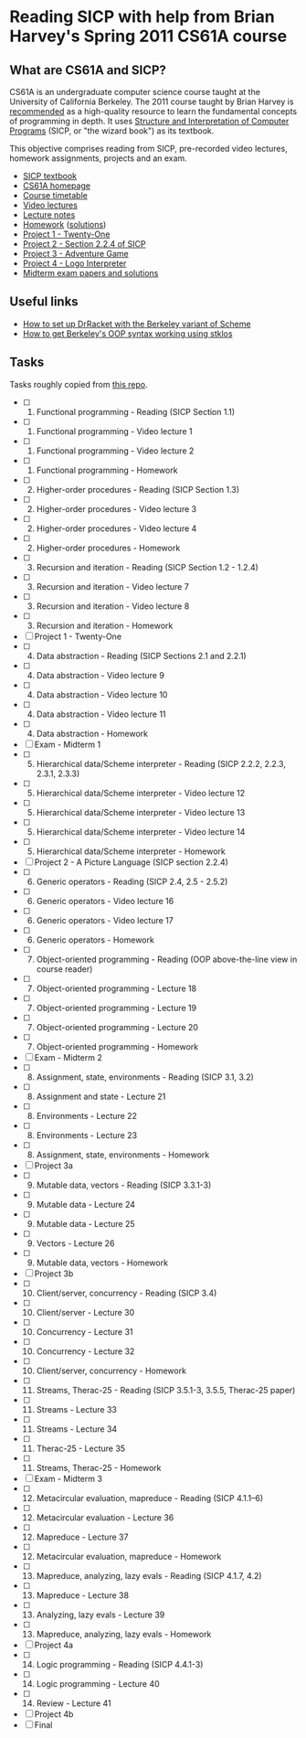 # Reading SICP with help from Brian Harvey's Spring 2011 CS61A course

## What are CS61A and SICP?

CS61A is an undergraduate computer science course taught at the University of California Berkeley. The 2011 course taught by Brian Harvey is [recommended](https://teachyourselfcs.com/#programming) as a high-quality resource to learn the fundamental concepts of programming in depth. It uses [Structure and Interpretation of Computer Programs](https://mitpress.mit.edu/sites/default/files/sicp/full-text/book/book.html) (SICP, or "the wizard book") as its textbook.

This objective comprises reading from SICP, pre-recorded video lectures, homework assignments, projects and an exam.

- [SICP textbook](https://mitpress.mit.edu/sites/default/files/sicp/full-text/book/book.html)
- [CS61A homepage](https://inst.eecs.berkeley.edu//~cs61a/sp11/)
- [Course timetable](https://people.eecs.berkeley.edu/~bh/61a-pages/first-day-handout.pdf#page=18)
- [Video lectures](https://archive.org/details/ucberkeley_webcast_itunesu_438297790/)
- [Lecture notes](https://people.eecs.berkeley.edu/~bh/61a-pages/Volume2/notes.pdf)
- [Homework](https://inst.eecs.berkeley.edu/~cs61a/reader/nodate-hw.pdf) ([solutions](https://people.eecs.berkeley.edu/~bh/61a-pages/Solutions/))
- [Project 1 - Twenty-One](https://inst.eecs.berkeley.edu/~cs61a/reader/nodate-21.pdf)
- [Project 2 - Section 2.2.4 of SICP](https://mitpress.mit.edu/sites/default/files/sicp/full-text/book/book-Z-H-15.html#%_sec_2.2.4)
- [Project 3 - Adventure Game](https://inst.eecs.berkeley.edu/~cs61a/reader/nodate-adv.txt)
- [Project 4 - Logo Interpreter](https://inst.eecs.berkeley.edu/~cs61a/reader/nodate-logo.txt)
- [Midterm exam papers and solutions](https://inst.eecs.berkeley.edu//~cs61a/reader/vol2.html)

## Useful links

- [How to set up DrRacket with the Berkeley variant of Scheme](https://planet.racket-lang.org/package-source/dyoo/simply-scheme.plt/2/2/planet-docs/manual/index.html)
- [How to get Berkeley's OOP syntax working using stklos](https://zackads.github.io/blog/cs61a-oop-in-scheme/)

## Tasks

Tasks roughly copied from [this repo](https://github.com/theurere/berkeley_cs61a_spring-2011_archive).

- [ ] 1. Functional programming - Reading (SICP Section 1.1)
- [ ] 1. Functional programming - Video lecture 1
- [ ] 1. Functional programming - Video lecture 2
- [ ] 1. Functional programming - Homework
- [ ] 2. Higher-order procedures - Reading (SICP Section 1.3)
- [ ] 2. Higher-order procedures - Video lecture 3
- [ ] 2. Higher-order procedures - Video lecture 4
- [ ] 2. Higher-order procedures - Homework
- [ ] 3. Recursion and iteration - Reading (SICP Section 1.2 - 1.2.4)
- [ ] 3. Recursion and iteration - Video lecture 7
- [ ] 3. Recursion and iteration - Video lecture 8
- [ ] 3. Recursion and iteration - Homework
- [ ] Project 1 - Twenty-One
- [ ] 4. Data abstraction - Reading (SICP Sections 2.1 and 2.2.1)
- [ ] 4. Data abstraction - Video lecture 9
- [ ] 4. Data abstraction - Video lecture 10
- [ ] 4. Data abstraction - Video lecture 11
- [ ] 4. Data abstraction - Homework
- [ ] Exam - Midterm 1
- [ ] 5. Hierarchical data/Scheme interpreter - Reading (SICP 2.2.2, 2.2.3, 2.3.1, 2.3.3)
- [ ] 5. Hierarchical data/Scheme interpreter - Video lecture 12
- [ ] 5. Hierarchical data/Scheme interpreter - Video lecture 13
- [ ] 5. Hierarchical data/Scheme interpreter - Video lecture 14
- [ ] 5. Hierarchical data/Scheme interpreter - Homework
- [ ] Project 2 - A Picture Language (SICP section 2.2.4)
- [ ] 6. Generic operators - Reading (SICP 2.4, 2.5 - 2.5.2)
- [ ] 6. Generic operators - Video lecture 16
- [ ] 6. Generic operators - Video lecture 17
- [ ] 6. Generic operators - Homework
- [ ] 7. Object-oriented programming - Reading (OOP above-the-line view in course reader)
- [ ] 7. Object-oriented programming - Lecture 18
- [ ] 7. Object-oriented programming - Lecture 19
- [ ] 7. Object-oriented programming - Lecture 20
- [ ] 7. Object-oriented programming - Homework
- [ ] Exam - Midterm 2
- [ ] 8. Assignment, state, environments - Reading (SICP 3.1, 3.2)
- [ ] 8. Assignment and state - Lecture 21
- [ ] 8. Environments - Lecture 22
- [ ] 8. Environments - Lecture 23
- [ ] 8. Assignment, state, environments - Homework
- [ ] Project 3a
- [ ] 9. Mutable data, vectors - Reading (SICP 3.3.1-3)
- [ ] 9. Mutable data - Lecture 24
- [ ] 9. Mutable data - Lecture 25
- [ ] 9. Vectors - Lecture 26
- [ ] 9. Mutable data, vectors - Homework
- [ ] Project 3b
- [ ] 10. Client/server, concurrency - Reading (SICP 3.4)
- [ ] 10. Client/server - Lecture 30
- [ ] 10. Concurrency - Lecture 31
- [ ] 10. Concurrency - Lecture 32
- [ ] 10. Client/server, concurrency - Homework
- [ ] 11. Streams, Therac-25 - Reading (SICP 3.5.1-3, 3.5.5, Therac-25 paper)
- [ ] 11. Streams - Lecture 33
- [ ] 11. Streams - Lecture 34
- [ ] 11. Therac-25 - Lecture 35
- [ ] 11. Streams, Therac-25 - Homework
- [ ] Exam - Midterm 3
- [ ] 12. Metacircular evaluation, mapreduce - Reading (SICP 4.1.1–6)
- [ ] 12. Metacircular evaluation - Lecture 36
- [ ] 12. Mapreduce - Lecture 37
- [ ] 12. Metacircular evaluation, mapreduce - Homework
- [ ] 13. Mapreduce, analyzing, lazy evals - Reading (SICP 4.1.7, 4.2)
- [ ] 13. Mapreduce - Lecture 38
- [ ] 13. Analyzing, lazy evals - Lecture 39
- [ ] 13. Mapreduce, analyzing, lazy evals - Homework
- [ ] Project 4a
- [ ] 14. Logic programming - Reading (SICP 4.4.1-3)
- [ ] 14. Logic programming - Lecture 40
- [ ] 14. Review - Lecture 41
- [ ] Project 4b
- [ ] Final

